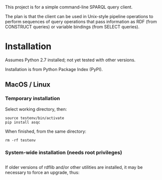 This project is for a simple command-line SPARQL query client.

The plan is that the client can be used in Unix-style pipeline operations to perform sequences of query operations that pass information as RDF (from CONSTRUCT queries) or variable bindings (from SELECT queries).

# Installation

Assumes Python 2.7 installed; not yet tested with other versions.

Installation is from Python Package Index (PyPI).

## MacOS / Linux

### Temporary installation

Select working directory, then:
```virtualenv testenv
source testenv/bin/activate
pip install asqc
```

When finished, from the same directory:
```deactivate
rm -rf testenv
```

### System-wide installation (needs root privileges)


```sudo pip install asqc
```

If older versions of rdflib and/or other utilities are installed, it may be necessary to force an upgrade, thus:
```sudo pip install --upgrade asqc
```


